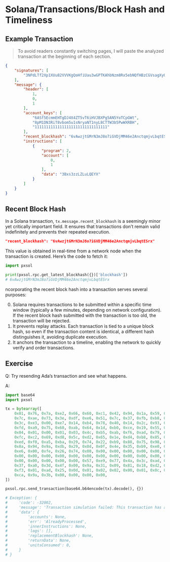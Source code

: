 # Solana/Transactions/Block Hash and Timeliness

## Example Transaction

> To avoid readers constantly switching pages, I will paste the analyzed transaction at the beginning of each section.

```json
{
    "signatures": [
        "3NPdLTf2Xp1XUu82VVVKgQoHfiUau3wGPTKAhbNzm8Rx5ebNQfHBzCGVsagXyQxRCeEiGr1jgr4Vn32UEAx1Aov3"
    ],
    "message": {
        "header": [
            1,
            0,
            1
        ],
        "account_keys": [
            "6ASf5EcmmEHTgDJ4X4ZT5vT6iHVJBXPg5AN5YoTCpGWt",
            "8pM1DN3RiT8vbom5u1sNryaNT1nyL8CTTW3b5PwWXRBH",
            "11111111111111111111111111111111"
        ],
        "recent_blockhash": "6vAwzjtGMrN3mJ8o7iGVDjMM46e2AnctqmjvLbqtESrx",
        "instructions": [
            {
                "program": 2,
                "account": [
                    0,
                    1
                ],
                "data": "3Bxs3zzLZLuLQEYX"
            }
        ]
    }
}
```

## Recent Block Hash

In a Solana transaction, `tx.message.recent_blockhash` is a seemingly minor yet critically important field. It ensures that transactions don’t remain valid indefinitely and prevents their repeated execution.

```json
"recent_blockhash": "6vAwzjtGMrN3mJ8o7iGVDjMM46e2AnctqmjvLbqtESrx"
```

This value is obtained in real-time from a network node when the transaction is created. Here’s the code to fetch it:

```py
import pxsol

print(pxsol.rpc.get_latest_blockhash({})['blockhash'])
# 6vAwzjtGMrN3mJ8o7iGVDjMM46e2AnctqmjvLbqtESrx
```

ncorporating the recent block hash into a transaction serves several purposes:

0. Solana requires transactions to be submitted within a specific time window (typically a few minutes, depending on network configuration). If the recent block hash submitted with the transaction is too old, the transaction will be rejected.
0. It prevents replay attacks. Each transaction is tied to a unique block hash, so even if the transaction content is identical, a different hash distinguishes it, avoiding duplicate execution.
0. It anchors the transaction to a timeline, enabling the network to quickly verify and order transactions.

## Exercise

Q: Try resending Ada’s transaction and see what happens.

A:

```py
import base64
import pxsol

tx = bytearray([
    0x01, 0x76, 0x7a, 0xe2, 0x66, 0x60, 0xc1, 0x42, 0x94, 0x1a, 0x59, 0x61, 0xf6, 0xde, 0xc7, 0x23,
    0x7c, 0xae, 0x73, 0x3e, 0xdf, 0xe6, 0x51, 0x7c, 0x37, 0xfb, 0xb8, 0x48, 0x1f, 0x46, 0xbb, 0xb5,
    0x3c, 0xe3, 0x00, 0xe7, 0x14, 0xb4, 0x78, 0x40, 0x14, 0x2c, 0x93, 0xa4, 0xe6, 0x60, 0x0c, 0x50,
    0xfd, 0xa9, 0x75, 0x60, 0xab, 0x64, 0x1d, 0xb0, 0xce, 0x19, 0x55, 0x9b, 0x25, 0x1d, 0x66, 0xdf,
    0x04, 0x01, 0x00, 0x01, 0x03, 0x4c, 0xb5, 0xab, 0xf6, 0xad, 0x79, 0xfb, 0xf5, 0xab, 0xbc, 0xca,
    0xfc, 0xc2, 0x69, 0xd8, 0x5c, 0xd2, 0x65, 0x1e, 0xd4, 0xb8, 0x85, 0xb5, 0x86, 0x9f, 0x24, 0x1a,
    0xed, 0xf0, 0xa5, 0xba, 0x29, 0x74, 0x22, 0xb9, 0x88, 0x75, 0x98, 0x06, 0x8e, 0x32, 0xc4, 0x44,
    0x8a, 0x94, 0x9a, 0xdb, 0x29, 0x0d, 0x0f, 0x4e, 0x35, 0xb9, 0xe0, 0x1b, 0x0e, 0xe5, 0xf1, 0xa1,
    0xe6, 0x00, 0xfe, 0x26, 0x74, 0x00, 0x00, 0x00, 0x00, 0x00, 0x00, 0x00, 0x00, 0x00, 0x00, 0x00,
    0x00, 0x00, 0x00, 0x00, 0x00, 0x00, 0x00, 0x00, 0x00, 0x00, 0x00, 0x00, 0x00, 0x00, 0x00, 0x00,
    0x00, 0x00, 0x00, 0x00, 0x00, 0x57, 0xe9, 0x77, 0x4a, 0x3c, 0xad, 0x5c, 0x33, 0xf1, 0xfb, 0x6b,
    0x37, 0xa0, 0x3d, 0x4f, 0x00, 0x9a, 0x31, 0x09, 0x81, 0x18, 0xd2, 0xce, 0xae, 0xbf, 0x43, 0x0a,
    0xf3, 0x01, 0xad, 0x25, 0x0d, 0x01, 0x02, 0x02, 0x00, 0x01, 0x0c, 0x02, 0x00, 0x00, 0x00, 0x00,
    0xca, 0x9a, 0x3b, 0x00, 0x00, 0x00, 0x00,
])

pxsol.rpc.send_transaction(base64.b64encode(tx).decode(), {})

# Exception: {
#     'code': -32002,
#     'message': 'Transaction simulation failed: This transaction has already been processed',
#     'data': {
#         'accounts': None,
#         'err': 'AlreadyProcessed',
#         'innerInstructions': None,
#         'logs': [],
#         'replacementBlockhash': None,
#         'returnData': None,
#         'unitsConsumed': 0,
#     }
# }
```
